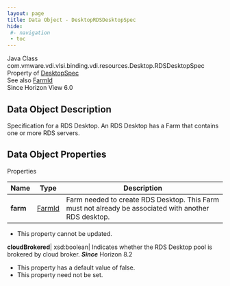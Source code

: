 ```yaml
---
layout: page
title: Data Object - DesktopRDSDesktopSpec
hide:
 #- navigation
 - toc
---
```






Java Class
    com.vmware.vdi.vlsi.binding.vdi.resources.Desktop.RDSDesktopSpec  
Property of
     [DesktopSpec](vdi.resources.Desktop.DesktopSpec.md#field_detail)  
See also
     [FarmId](vdi.entity.FarmId.md)  
Since 
    Horizon View 6.0

## Data Object Description 

Specification for a RDS Desktop. An RDS Desktop has a Farm that contains one or more RDS servers. 

## Data Object Properties

Properties

Name |  Type |  Description   
---|---|---  
**farm**| [FarmId](vdi.entity.FarmId.md)|  Farm needed to create RDS Desktop. This Farm must not already be associated with another RDS desktop.   


 * This property cannot be updated.

  
**cloudBrokered**|  xsd:boolean|  Indicates whether the RDS Desktop pool is brokered by cloud broker.  **_Since_** Horizon 8.2  


  * This property has a default value of false.
 * This property need not be set.

  
  
  
   
  
  


